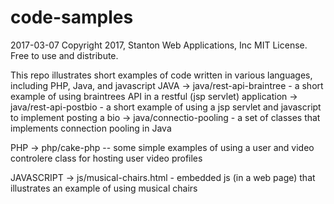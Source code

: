 # code-samples
2017-03-07
Copyright 2017, Stanton Web Applications, Inc
MIT License.  Free to use and distribute.

This repo illustrates short examples of code written in various languages, including PHP, Java, and javascript
JAVA
-> java/rest-api-braintree - a short example of using braintrees API in a restful (jsp servlet) application
-> java/rest-api-postbio - a short example of using a jsp servlet and javascript to implement posting a bio
-> java/connectio-pooling - a set of classes that implements connection pooling in Java

PHP
-> php/cake-php -- some simple examples of using a user and video controlere class for hosting user video profiles 

JAVASCRIPT
-> js/musical-chairs.html - embedded js (in a web page) that illustrates an example of using musical chairs

